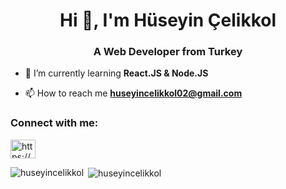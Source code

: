 <h1 align="center">Hi 👋, I'm Hüseyin Çelikkol</h1>
<h3 align="center">A Web Developer from Turkey</h3>

- 🌱 I’m currently learning **React.JS & Node.JS**

- 📫 How to reach me **huseyincelikkol02@gmail.com**

<h3 align="left">Connect with me:</h3>
<p align="left">
<a href="https://linkedin.com/in/https://www.linkedin.com/in/huseyincelikkoll/" target="blank"><img align="center" src="https://raw.githubusercontent.com/rahuldkjain/github-profile-readme-generator/master/src/images/icons/Social/linked-in-alt.svg" alt="https://www.linkedin.com/in/huseyincelikkoll/" height="30" width="40" /></a>
</p>


<p><img align="left" src="https://github-readme-stats.vercel.app/api/top-langs?username=huseyincelikkol&show_icons=true&locale=en&layout=compact" alt="huseyincelikkol" /></p>


<p>&nbsp;<img align="center" src="https://github-readme-stats.vercel.app/api?username=huseyincelikkol&show_icons=true&locale=en" alt="huseyincelikkol" /></p>


